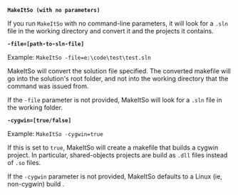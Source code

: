 **`MakeItSo (with no parameters)`**

If you run `MakeItSo` with no command-line parameters, it will look for a `.sln` file in the working directory and convert it and the projects it contains.

**`-file=[path-to-sln-file]`**

Example: `MakeItSo -file=e:\code\test\test.sln`

MakeItSo will convert the solution file specified. The converted makefile will go into the solution's root folder, and not into the working directory that the command was issued from.

If the `-file` parameter is not provided, MakeItSo will look for a `.sln` file in the working folder.


**`-cygwin=[true/false]`**

Example: `MakeItSo -cygwin=true`

If this is set to `true`, MakeItSo will create a makefile that builds a cygwin project. In particular, shared-objects projects are build as `.dll` files instead of `.so` files.

If the `-cygwin` parameter is not provided, MakeItSo defaults to a Linux (ie, non-cygwin) build .